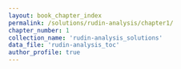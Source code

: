 ```yaml
---
layout: book_chapter_index
permalink: /solutions/rudin-analysis/chapter1/
chapter_number: 1
collection_name: 'rudin-analysis_solutions'
data_file: 'rudin-analysis_toc'
author_profile: true
---
```

